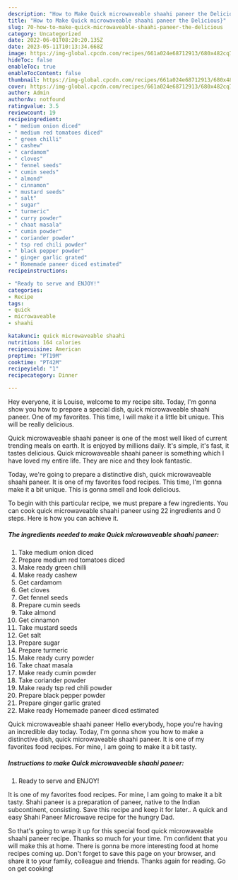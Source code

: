 ```yaml
---
description: "How to Make Quick microwaveable shaahi paneer the Delicious}"
title: "How to Make Quick microwaveable shaahi paneer the Delicious}"
slug: 70-how-to-make-quick-microwaveable-shaahi-paneer-the-delicious
category: Uncategorized
date: 2022-06-01T08:20:20.135Z
date: 2023-05-11T10:13:34.668Z
image: https://img-global.cpcdn.com/recipes/661a024e68712913/680x482cq70/quick-microwaveable-shaahi-paneer-recipe-main-photo.jpg
hideToc: false
enableToc: true
enableTocContent: false
thumbnail: https://img-global.cpcdn.com/recipes/661a024e68712913/680x482cq70/quick-microwaveable-shaahi-paneer-recipe-main-photo.jpg
cover: https://img-global.cpcdn.com/recipes/661a024e68712913/680x482cq70/quick-microwaveable-shaahi-paneer-recipe-main-photo.jpg
author: Admin
authorAv: notfound
ratingvalue: 3.5
reviewcount: 19
recipeingredient:
- " medium onion diced"
- " medium red tomatoes diced"
- " green chilli"
- " cashew"
- " cardamom"
- " cloves"
- " fennel seeds"
- " cumin seeds"
- " almond"
- " cinnamon"
- " mustard seeds"
- " salt"
- " sugar"
- " turmeric"
- " curry powder"
- " chaat masala"
- " cumin powder"
- " coriander powder"
- " tsp red chili powder"
- " black pepper powder"
- " ginger garlic grated"
- " Homemade paneer diced estimated"
recipeinstructions:

- "Ready to serve and ENJOY!"
categories:
- Recipe
tags:
- quick
- microwaveable
- shaahi

katakunci: quick microwaveable shaahi 
nutrition: 164 calories
recipecuisine: American
preptime: "PT19M"
cooktime: "PT42M"
recipeyield: "1"
recipecategory: Dinner

---
```



Hey everyone, it is Louise, welcome to my recipe site. Today, I'm gonna show you how to prepare a special dish, quick microwaveable shaahi paneer. One of my favorites. This time, I will make it a little bit unique. This will be really delicious.

Quick microwaveable shaahi paneer is one of the most well liked of current trending meals on earth. It is enjoyed by millions daily. It's simple, it's fast, it tastes delicious. Quick microwaveable shaahi paneer is something which I have loved my entire life. They are nice and they look fantastic.

Today, we&#39;re going to prepare a distinctive dish, quick microwaveable shaahi paneer. It is one of my favorites food recipes. This time, I&#39;m gonna make it a bit unique. This is gonna smell and look delicious.


To begin with this particular recipe, we must prepare a few ingredients. You can cook quick microwaveable shaahi paneer using 22 ingredients and 0 steps. Here is how you can achieve it.

<!--inarticleads1-->

##### The ingredients needed to make Quick microwaveable shaahi paneer:

1. Take  medium onion diced
1. Prepare  medium red tomatoes diced
1. Make ready  green chilli
1. Make ready  cashew
1. Get  cardamom
1. Get  cloves
1. Get  fennel seeds
1. Prepare  cumin seeds
1. Take  almond
1. Get  cinnamon
1. Take  mustard seeds
1. Get  salt
1. Prepare  sugar
1. Prepare  turmeric
1. Make ready  curry powder
1. Take  chaat masala
1. Make ready  cumin powder
1. Take  coriander powder
1. Make ready  tsp red chili powder
1. Prepare  black pepper powder
1. Prepare  ginger garlic grated
1. Make ready  Homemade paneer diced estimated


Quick microwaveable shaahi paneer Hello everybody, hope you&#39;re having an incredible day today. Today, I&#39;m gonna show you how to make a distinctive dish, quick microwaveable shaahi paneer. It is one of my favorites food recipes. For mine, I am going to make it a bit tasty. 

<!--inarticleads2-->

##### Instructions to make Quick microwaveable shaahi paneer:


1. Ready to serve and ENJOY!

It is one of my favorites food recipes. For mine, I am going to make it a bit tasty. Shahi paneer is a preparation of paneer, native to the Indian subcontinent, consisting. Save this recipe and keep it for later.. A quick and easy Shahi Paneer Microwave recipe for the hungry Dad. 

So that's going to wrap it up for this special food quick microwaveable shaahi paneer recipe. Thanks so much for your time. I'm confident that you will make this at home. There is gonna be more interesting food at home recipes coming up. Don't forget to save this page on your browser, and share it to your family, colleague and friends. Thanks again for reading. Go on get cooking!
